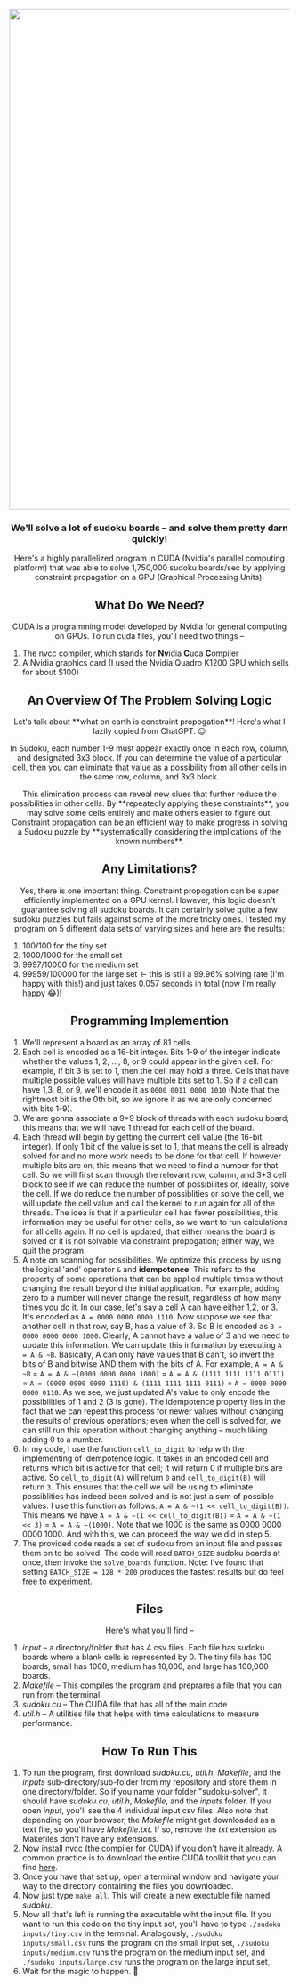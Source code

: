 <p  align="center">
<img  src="https://github.com/Evaan2001/GPU-Sudoku-Solver/assets/82547698/da367d87-3376-4228-8d82-6d2f91bfc3e9"
width = "900"/>

</p>
<h3 align="center">
We'll solve a lot of sudoku boards – and solve them pretty darn quickly! 
</h3>

<p align="center">
Here's a highly parallelized program in CUDA (Nvidia's parallel computing platform) that was able to solve 1,750,000 sudoku boards/sec by applying constraint propagation on a GPU (Graphical Processing Units).
</p>

<h2 align="center"> 
What Do We Need?
</h2>
 
<p  align="center">
CUDA is a programming model developed by Nvidia for general computing on GPUs. To run cuda files, you'll need two things –
</p>

1) The nvcc compiler, which stands for **Nv**idia **C**uda **C**ompiler
2) A Nvidia graphics card (I used the Nvidia Quadro K1200 GPU which sells for about $100)

<h2 align="center"> 
An Overview Of The Problem Solving Logic
</h2>

<p  align="center">
Let's talk about **what on earth is constraint propogation**! Here's what I lazily copied from ChatGPT. 😌
</p>

<p  align="center">
In Sudoku, each number 1-9 must appear exactly once in each row, column, and designated 3x3 block. If you can determine the value of a particular cell, then you can eliminate that value as a possibility from all other cells in the same row, column, and 3x3 block.
</p>

<p  align="center">
This elimination process can reveal new clues that further reduce the possibilities in other cells. By **repeatedly applying these constraints**, you may solve some cells entirely and make others easier to figure out. Constraint propagation can be an efficient way to make progress in solving a Sudoku puzzle by **systematically considering the implications of the known numbers**.
</p>

<h2 align="center"> 
Any Limitations?
</h2>

<p  align="center">
Yes, there is one important thing. Constraint propogation can be super efficiently implemented on a GPU kernel. However, this logic doesn't guarantee solving all sudoku boards. It can certainly solve quite a few sudoku puzzles but fails against some of the more tricky ones. I tested my program on 5 different data sets of varying sizes and here are the results:

1.  100/100 for the tiny set
2.  1000/1000 for the small set
3.  9997/10000 for the medium set
4.  99959/100000 for the large set <- this is still a 99.96% solving rate (I'm happy with this!) and just takes 0.057 seconds in total (now I'm really happy 😂)!
</p>

<h2 align="center"> 
Programming Implemention
</h2>
 
1. We'll represent a board as an array of 81 cells.
2. Each cell is encoded as a 16-bit integer. Bits 1-9 of the integer indicate whether the values 1, 2, ..., 8, or 9 could appear in the given cell. For example, if bit 3 is set to 1, then the cell may hold a three. Cells that have multiple possible values will have multiple bits set to 1. So if a cell can have 1,3, 8, or 9, we'll encode it as `0000 0011 0000 1010` (Note that the rightmost bit is the 0th bit, so we ignore it as we are only concerned with bits 1-9).
3. We are gonna associate a 9*9 block of threads with each sudoku board; this means that we will have 1 thread for each cell of the board. 
4. Each thread will begin by getting the current cell value (the 16-bit integer). If only 1 bit of the value is set to 1, that means the cell is already solved for and no more work needs to be done for that cell. If however multiple bits are on, this means that we need to find a number for that cell. So we will first scan through the relevant row, column, and 3*3 cell block to see if we can reduce the number of possibilites or, ideally, solve the cell. If we do reduce the number of possiblities or solve the cell, we will update the cell value and call the kernel to run again for all of the threads. The idea is that if a particular cell has fewer possibilities, this information may be useful for other cells, so we want to run calculations for all cells again. If no cell is updated, that either means the board is solved or it is not solvable via constraint propogation; either way, we quit the program. 
5. A note on scanning for possibilities. We optimize this process by using the logical 'and' operator `&` and **idempotence**. This refers to the property of some operations that can be applied multiple times without changing the result beyond the initial application. For example, adding zero to a number will never change the result, regardless of how many times you do it. In our case, let's say a cell A can have either 1,2, or 3. It's encoded as `A = 0000 0000 0000 1110`. Now suppose we see that another cell in that row, say B, has a value of 3. So B is encoded as `B = 0000 0000 0000 1000`. Clearly, A cannot have a value of 3 and we need to update this information. We can update this information by executing `A = A & ~B`. Basically, A can only have values that B can't, so invert the bits of B and bitwise AND them with the bits of A. For example, `A = A & ~B` = `A = A & ~(0000 0000 0000 1000)` = `A = A & (1111 1111 1111 0111)` = `A = (0000 0000 0000 1110) & (1111 1111 1111 0111)` = `A = 0000 0000 0000 0110`. As we see, we just updated A's value to only encode the possibilities of 1 and 2 (3 is gone). The idempotence property lies in the fact that we can repeat this process for newer values without changing the results of previous operations; even when the cell is solved for, we can still run this operation without changing anything – much liking adding 0 to a number.
6. In my code, I use the function `cell_to_digit` to help with the implementing of  idempotence logic. It takes in an encoded cell and returns which bit is active for that cell; it will return 0 if multiple bits are active. So `cell_to_digit(A)` will return `0` and `cell_to_digit(B)` will return `3`.  This ensures that the cell we will be using to eliminate possiblities has indeed been solved and is not just a sum of possible values. I use this function as follows: `A = A & ~(1 << cell_to_digit(B))`.  This means we have `A = A & ~(1 << cell_to_digit(B))` = `A = A & ~(1 << 3)` = `A = A & ~(1000)`. Note that we 1000 is the same as  0000 0000 0000 1000. And with this, we can proceed the way we did in step 5.
7. The provided code reads a set of sudoku from an input file and passes them on to be solved. The code will read  `BATCH_SIZE`  sudoku boards at once, then invoke the  `solve_boards`  function. Note: I've found that setting `BATCH_SIZE = 128 * 200` produces the fastest results but do feel free to experiment.

<h2 align="center"> 
Files
</h2>
 
<p  align="center">
Here's what you'll find –
</p>

1. *input* – a directory/folder that has 4 csv files. Each file has sudoku boards where a blank cells is represented by 0. The tiny file has 100 boards, small has 1000, medium has 10,000, and large has 100,000 boards.
2. *Makefile* – This compiles the program and preprares a file that you can run from the terminal.
3. *sudoku.cu* – The CUDA file that has all of the main code
4. *util.h* – A utilities file that helps with time calculations to measure performance.

<h2 align="center"> 
How To Run This
</h2>


1. To run the program, first download *sudoku.cu*, *util.h*, *Makefile*, and the *inputs* sub-directory/sub-folder from my repository and store them in one directory/folder. So if you name your folder "sudoku-solver", it should have *sudoku.cu*, *util.h*, *Makefile*, and the *inputs* folder. If you open *input*, you'll see the 4 individual input csv files. Also note that depending on your browser, the *Makefile* might get downloaded as a text file, so you'll have *Makefile.txt*. If so, remove the *txt* extension as Makefiles don't have any extensions.
2. Now install nvcc (the compiler for CUDA) if you don't have it already. A common practice is to download the entire CUDA toolkit that you can find [here](https://developer.nvidia.com/cuda-downloads).
3. Once you have that set up, open a terminal window and navigate your way to the directory containing the files you downloaded. 
4. Now just type `make all`. This will create a new exectuble file named *sudoku*.
5. Now all that's left is running the executable wiht the input file. If you want to run this code on the tiny input set, you'll have to type `./sudoku inputs/tiny.csv` in the terminal. Analogously, `./sudoku inputs/small.csv` runs the program on the small input set, `./sudoku inputs/medium.csv` runs the program on the medium input set, and `./sudoku inputs/large.csv` runs the program on the large input set, 
6. Wait for the magic to happen. 🙂
